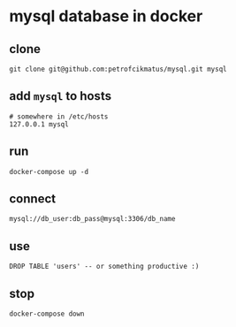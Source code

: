 # mysql database in docker

## clone

```
git clone git@github.com:petrofcikmatus/mysql.git mysql
```

## add `mysql` to hosts

```
# somewhere in /etc/hosts
127.0.0.1 mysql
```

## run

```
docker-compose up -d
```

## connect

```
mysql://db_user:db_pass@mysql:3306/db_name
```

## use

```
DROP TABLE 'users' -- or something productive :)
```

## stop

```
docker-compose down
```
